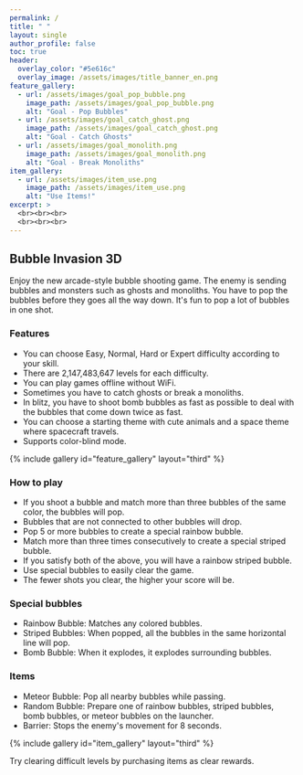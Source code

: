 ```yaml
---
permalink: /
title: " "
layout: single
author_profile: false
toc: true
header:
  overlay_color: "#5e616c"
  overlay_image: /assets/images/title_banner_en.png
feature_gallery:
  - url: /assets/images/goal_pop_bubble.png
    image_path: /assets/images/goal_pop_bubble.png
    alt: "Goal - Pop Bubbles"
  - url: /assets/images/goal_catch_ghost.png
    image_path: /assets/images/goal_catch_ghost.png
    alt: "Goal - Catch Ghosts"
  - url: /assets/images/goal_monolith.png
    image_path: /assets/images/goal_monolith.png
    alt: "Goal - Break Monoliths"
item_gallery:
  - url: /assets/images/item_use.png
    image_path: /assets/images/item_use.png
    alt: "Use Items!"
excerpt: >
  <br><br><br>
  <br><br><br>
---
```


## Bubble Invasion 3D


Enjoy the new arcade-style bubble shooting game.
The enemy is sending bubbles and monsters such as ghosts and monoliths.
You have to pop the bubbles before they goes all the way down.
It's fun to pop a lot of bubbles in one shot.

### Features

- You can choose Easy, Normal, Hard or Expert difficulty according to your skill.
- There are 2,147,483,647 levels for each difficulty.
- You can play games offline without WiFi.
- Sometimes you have to catch ghosts or break a monoliths.
- In blitz, you have to shoot bomb bubbles as fast as possible to deal with the bubbles that come down twice as fast.
- You can choose a starting theme with cute animals and a space theme where spacecraft travels.
- Supports color-blind mode.

{% include gallery id="feature_gallery" layout="third" %}

### How to play

- If you shoot a bubble and match more than three bubbles of the same color, the bubbles will pop.
- Bubbles that are not connected to other bubbles will drop.
- Pop 5 or more bubbles to create a special rainbow bubble.
- Match more than three times consecutively to create a special striped bubble.
- If you satisfy both of the above, you will have a rainbow striped bubble.
- Use special bubbles to easily clear the game.
- The fewer shots you clear, the higher your score will be.

### Special bubbles

- Rainbow Bubble: Matches any colored bubbles.
- Striped Bubbles: When popped, all the bubbles in the same horizontal line will pop.
- Bomb Bubble: When it explodes, it explodes surrounding bubbles.

### Items

- Meteor Bubble: Pop all nearby bubbles while passing.
- Random Bubble: Prepare one of rainbow bubbles, striped bubbles, bomb bubbles, or meteor bubbles on the launcher.
- Barrier: Stops the enemy's movement for 8 seconds.

{% include gallery id="item_gallery" layout="third" %}

Try clearing difficult levels by purchasing items as clear rewards.
